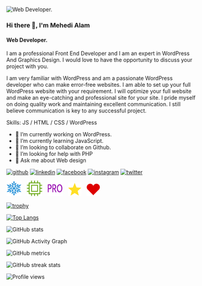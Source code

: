 ![Web Developer.](https://pbs.twimg.com/profile_banners/1450814501964509192/1634753587/1080x360)
### Hi there 👋, I'm Mehedi Alam
#### Web Developer.


I am a professional Front End Developer and I am an expert in WordPress And Graphics Design. I would love to have the opportunity to discuss your project with you.

I am very familiar with WordPress and am a passionate WordPress developer who can make error-free websites. I am able to set up your full WordPress website with your requirement. I will optimize your full website and make an eye-catching and professional site for your site. I pride myself on doing quality work and maintaining excellent communication.
I still believe communication is key to any successful project.

Skills: JS / HTML / CSS / WordPress 

- 🔭 I’m currently working on WordPress. 
- 🌱 I’m currently learning JavaScript. 
- 👯 I’m looking to collaborate on Github. 
- 🤔 I’m looking for help with PHP 
- 💬 Ask me about Web design 


[<img src='https://cdn.jsdelivr.net/npm/simple-icons@3.0.1/icons/github.svg' alt='github' height='40'>](https://github.com/MehediAlam49)  [<img src='https://cdn.jsdelivr.net/npm/simple-icons@3.0.1/icons/linkedin.svg' alt='linkedin' height='40'>](https://www.linkedin.com/in/mehedialam/)  [<img src='https://cdn.jsdelivr.net/npm/simple-icons@3.0.1/icons/facebook.svg' alt='facebook' height='40'>](https://www.facebook.com/MehediAlam49)  [<img src='https://cdn.jsdelivr.net/npm/simple-icons@3.0.1/icons/instagram.svg' alt='instagram' height='40'>](https://www.instagram.com/Mehedi.Alam49/)  [<img src='https://cdn.jsdelivr.net/npm/simple-icons@3.0.1/icons/twitter.svg' alt='twitter' height='40'>](https://twitter.com/MehediAlam49)  

<a href='https://archiveprogram.github.com/'><img src='https://raw.githubusercontent.com/acervenky/animated-github-badges/master/assets/acbadge.gif' width='40' height='40'></a> <a href='https://docs.github.com/en/developers'><img src='https://raw.githubusercontent.com/acervenky/animated-github-badges/master/assets/devbadge.gif' width='40' height='40'></a> <a href='https://github.com/pricing'><img src='https://raw.githubusercontent.com/acervenky/animated-github-badges/master/assets/pro.gif' width='40' height='40'></a> <a href='https://stars.github.com/'><img src='https://raw.githubusercontent.com/acervenky/animated-github-badges/master/assets/starbadge.gif' width='35' height='35'></a> <a href='https://docs.github.com/en/github/supporting-the-open-source-community-with-github-sponsors'><img src='https://raw.githubusercontent.com/acervenky/animated-github-badges/master/assets/sponsorbadge.gif' width='35' height='35'></a> 

[![trophy](https://github-profile-trophy.vercel.app/?username=MehediAlam49)](https://github.com/ryo-ma/github-profile-trophy)

[![Top Langs](https://github-readme-stats.vercel.app/api/top-langs/?username=MehediAlam49)](https://github.com/anuraghazra/github-readme-stats)

![GitHub stats](https://github-readme-stats.vercel.app/api?username=MehediAlam49&show_icons=true&count_private=true)  

![GitHub Activity Graph](https://activity-graph.herokuapp.com/graph?username=MehediAlam49)  

![GitHub metrics](https://metrics.lecoq.io/MehediAlam49)  

![GitHub streak stats](https://github-readme-streak-stats.herokuapp.com/?user=MehediAlam49)  

![Profile views](https://gpvc.arturio.dev/MehediAlam49)  
